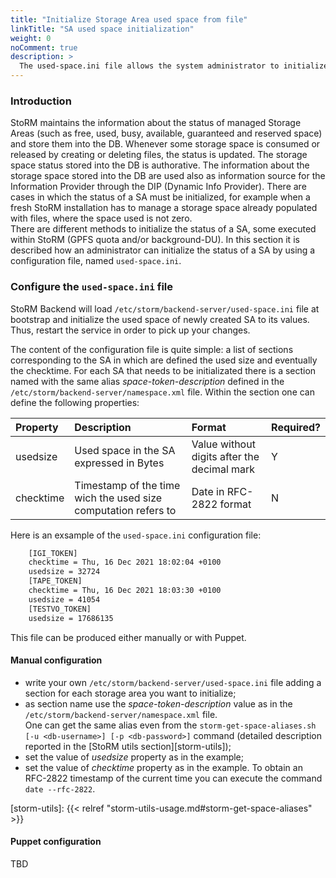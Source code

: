```yaml
---
title: "Initialize Storage Area used space from file"
linkTitle: "SA used space initialization"
weight: 0
noComment: true
description: >
  The used-space.ini file allows the system administrator to initialize the status of the Storage Area used space. Instructions on how to initialize a SA used space are given in this section.
---
```


### Introduction

StoRM maintains the information about the status of managed Storage Areas (such as free, used, busy, available, guaranteed and reserved space) and store them into the DB. Whenever some storage space is consumed or released by creating or deleting files, the status is updated. The storage space status stored into the DB is authorative. The information about the storage space stored into the DB are used also as information source for the Information Provider through the DIP (Dynamic Info Provider). There are cases in which the status of a SA must be initialized, for example when a fresh StoRM installation has to manage a storage space already populated with files, where the space used is not zero.  
There are different methods to initialize the status of a SA, some executed within StoRM (GPFS quota and/or background-DU). In this section it is described how an administrator can initialize the status of a SA by using a configuration file, named `used-space.ini`.

### Configure the `used-space.ini` file

StoRM Backend will load `/etc/storm/backend-server/used-space.ini` file at bootstrap and initialize the used space of newly created SA to its values. Thus, restart the service in order to pick up your changes.

The content of the configuration file is quite simple: a list of sections corresponding to the SA in which are defined the used size and eventually the checktime. For each SA that needs to be initializated there is a section named with the same alias *space-token-description* defined in the `/etc/storm/backend-server/namespace.xml` file. Within the section one can define the following properties:

| Property | Description | Format | Required? |
|:---------|:------------|:-------|:----------|
| usedsize | Used space in the SA expressed in Bytes | Value without digits after the decimal mark | Y |
| checktime | Timestamp of the time wich the used size computation refers to | Date in RFC-2822 format | N |


Here is an exsample of the `used-space.ini` configuration file:

```bat
	[IGI_TOKEN]
	checktime = Thu, 16 Dec 2021 18:02:04 +0100
	usedsize = 32724
	[TAPE_TOKEN]
	checktime = Thu, 16 Dec 2021 18:03:30 +0100
	usedsize = 41054
	[TESTVO_TOKEN]
	usedsize = 17686135
````

This file can be produced either manually or with Puppet.

#### Manual configuration

* write your own `/etc/storm/backend-server/used-space.ini` file adding a section for each storage area you want to initialize;
* as section name use the *space-token-description* value as in the `/etc/storm/backend-server/namespace.xml` file.  
  One can get the same alias even from the `storm-get-space-aliases.sh [-u <db-username>] [-p <db-password>]` command (detailed description reported in the [StoRM utils section][storm-utils]);
* set the value of *usedsize* property as in the example;
* set the value of *checktime* property as in the example. To obtain an RFC-2822 timestamp of the current time you can execute the command `date --rfc-2822`.

[storm-utils]: {{< relref "storm-utils-usage.md#storm-get-space-aliases" >}}

#### Puppet configuration

TBD
